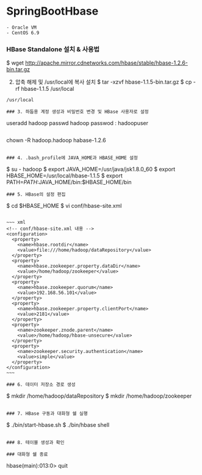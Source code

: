 # SpringBootHbase

```
- Oracle VM
- CentOS 6.9
```

### HBase Standalone 설치 &  사용법

$ wget http://apache.mirror.cdnetworks.com/hbase/stable/hbase-1.2.6-bin.tar.gz

2. 압축 해제 및 /usr/local에 복사 설치
$ tar -xzvf hbase-1.1.5-bin.tar.gz
$ cp -rf hbase-1.1.5 /usr/local
```
/usr/local

### 3. 하둡용 계정 생성과 비밀번호 변경 및 HBase 사용자로 설정
```
useradd hadoop
passwd hadoop
passwod : hadoopuser
```
```
chown -R hadoop.hadoop habase-1.2.6
```

### 4. .bash_profile에 JAVA_HOME과 HBASE_HOME 설정
```
$ su - hadoop
$ export JAVA_HOME=/usr/java/jsk1.8.0_60
$ export HBASE_HOME=/usr/local/hbase-1.1.5
$ export PATH=$PATH:$JAVA_HOME/bin:$HBASE_HOME/bin
```
### 5. HBase의 설정 편집
```
$ cd $HBASE_HOME
$ vi conf/hbase-site.xml
```

~~~ xml
<!-- conf/hbase-site.xml 내용 -->
<configuration>
  <property>
    <name>hbase.rootdir</name>
    <value>file:///home/hadoop/dataRepository</value>
  </property>
  <property>
    <name>hbase.zookeeper.property.dataDir</name>
    <value>/home/hadoop/zookeeper</value>
  </property>
  <property>
    <name>hbase.zookeeper.quorum</name>
    <value>192.168.56.101</value>
  </property>
  <property>
    <name>hbase.zookeeper.property.clientPort</name>
    <value>2181</value>
  </property>
  <property>
    <name>zookeeper.znode.parent</name>
    <value>/home/hadoop/hbase-unsecure</value>
  </property>
  <property>
    <name>zookeeper.security.authentication</name>
    <value>simple</value>
  </property>
</configuration>
~~~

### 6. 데이터 저장소 경로 생성
```
$ mkdir /home/hadoop/dataRepository
$ mkdir /home/hadoop/zookeeper
```

### 7. HBase 구동과 대화형 쉘 실행
```
$ ./bin/start-hbase.sh
$ ./bin/hbase shell
```

### 8. 테이블 생성과 확인

### 대화형 쉘 종료
```
hbase(main):013:0> quit
```


